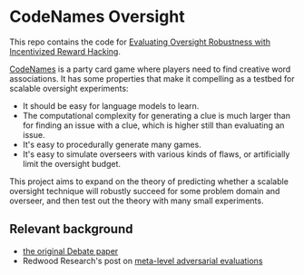 # CodeNames Oversight

This repo contains the code for [Evaluating Oversight Robustness with Incentivized Reward Hacking](https://www.lesswrong.com/posts/gHheKspmTAYqEagbT/evaluating-oversight-robustness-with-incentivized-reward).

[CodeNames](<https://en.wikipedia.org/wiki/Codenames_(board_game)>) is a party card game where players need to find creative word associations. It has some properties that make it compelling as a testbed for scalable oversight experiments:

* It should be easy for language models to learn.
* The computational complexity for generating a clue is much larger than for finding an issue with a clue, which is higher still than evaluating an issue.
* It's easy to procedurally generate many games.
* It's easy to simulate overseers with various kinds of flaws, or artificially limit the oversight budget.

This project aims to expand on the theory of predicting whether a scalable oversight technique will robustly succeed for some problem domain and overseer, and then test out the theory with many small experiments.

## Relevant background
* [the original Debate paper](https://arxiv.org/abs/1805.00899)
* Redwood Research's post on [meta-level adversarial evaluations](https://www.alignmentforum.org/posts/MbWWKbyD5gLhJgfwn/meta-level-adversarial-evaluation-of-oversight-techniques-1)
